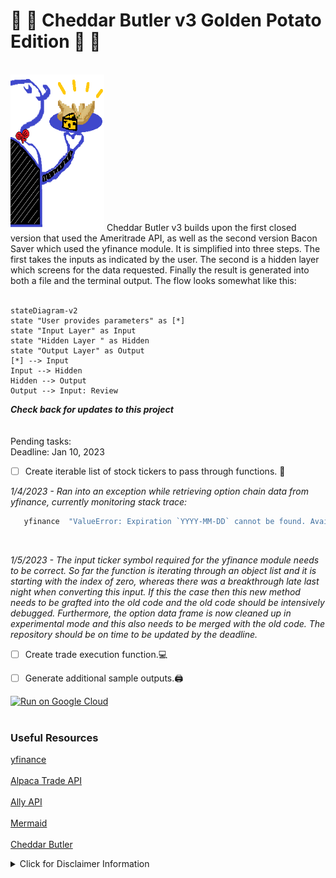 # :potato: :cheese: Cheddar Butler v3 Golden Potato Edition :potato: :cheese: 
<br>
<img src='logo3goldenpotato.png' alt = 'Golden Potato' width = '150' height = '250'>
Cheddar Butler v3 builds upon the first closed version that used the Ameritrade API,
as well as the second version Bacon Saver which used the yfinance module. It is 
simplified into three steps. The first takes the inputs as indicated by
the user. The second is a hidden layer which screens for the data requested. Finally
the result is generated into both a file and the terminal output. The flow looks somewhat like this:
<br>
<br>

```mermaid
stateDiagram-v2
state "User provides parameters" as [*]
state "Input Layer" as Input
state "Hidden Layer " as Hidden
state "Output Layer" as Output
[*] --> Input
Input --> Hidden
Hidden --> Output
Output --> Input: Review

```
  


***Check back for updates to this project***
<br>
<br>
<br>
Pending tasks:
<br>
Deadline: Jan 10, 2023
<br>

- [ ] Create iterable list of stock tickers to pass through functions. :test_tube:

*1/4/2023 - Ran into an exception while retrieving option chain data from yfinance, currently monitoring stack trace:*

```python 
   yfinance  "ValueError: Expiration `YYYY-MM-DD` cannot be found. Available expiration are: []"
```
<br>

*1/5/2023 - The input ticker symbol required for the yfinance module needs to be correct. So far the function is iterating through an object list and it is starting with the index of zero, whereas there was a breakthrough late last night when converting this input. If this the case then this new method needs to be grafted into the old code and the old code should be intensively debugged. Furthermore, the option data frame is now cleaned up in experimental mode and this also needs to be merged with the old code. The repository should be on time
to be updated by the deadline.*

- [ ] Create trade execution function.:computer:

- [ ] Generate additional sample outputs.:printer:

[![Run on Google Cloud](https://deploy.cloud.run/button.svg)](https://deploy.cloud.run)<br><br>
### Useful Resources
[yfinance](https://pypi.org/project/yfinance/)<br><br>
[Alpaca Trade API](https://github.com/alpacahq/alpaca-trade-api-python)<br><br>
[Ally API](https://www.ally.com/api/invest/documentation/getting-started/)<br><br>
[Mermaid](https://github.com/mermaid-js/mermaid)<br><br>
[Cheddar Butler](https://www.cheddarbutler.com)

<details><summary>Click for Disclaimer Information</summary>
<p>

#### Notes:

*This project is meant purely for educational purposes only. As with any mathematical model it can be dangerous to rely blindly on results without thorough scrutiny.* 
  
 *Code blocks in this project will be presented in the following format:*  
  
```python
   run Command
```

Good advice:

[![Kenny Rogers- The Gambler](https://img.youtube.com/vi/7hx4gdlfamo/0.jpg)](https://www.youtube.com/watch?v=7hx4gdlfamo)
  
  
  
</p>
</details>


